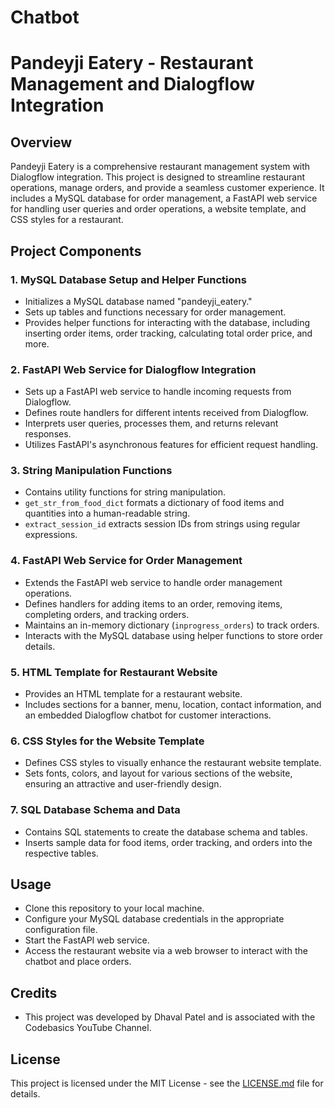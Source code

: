 # Chatbot

# Pandeyji Eatery - Restaurant Management and Dialogflow Integration

## Overview

Pandeyji Eatery is a comprehensive restaurant management system with Dialogflow integration. This project is designed to streamline restaurant operations, manage orders, and provide a seamless customer experience. It includes a MySQL database for order management, a FastAPI web service for handling user queries and order operations, a website template, and CSS styles for a restaurant.

## Project Components

### 1. MySQL Database Setup and Helper Functions

- Initializes a MySQL database named "pandeyji_eatery."
- Sets up tables and functions necessary for order management.
- Provides helper functions for interacting with the database, including inserting order items, order tracking, calculating total order price, and more.

### 2. FastAPI Web Service for Dialogflow Integration

- Sets up a FastAPI web service to handle incoming requests from Dialogflow.
- Defines route handlers for different intents received from Dialogflow.
- Interprets user queries, processes them, and returns relevant responses.
- Utilizes FastAPI's asynchronous features for efficient request handling.

### 3. String Manipulation Functions

- Contains utility functions for string manipulation.
- `get_str_from_food_dict` formats a dictionary of food items and quantities into a human-readable string.
- `extract_session_id` extracts session IDs from strings using regular expressions.

### 4. FastAPI Web Service for Order Management

- Extends the FastAPI web service to handle order management operations.
- Defines handlers for adding items to an order, removing items, completing orders, and tracking orders.
- Maintains an in-memory dictionary (`inprogress_orders`) to track orders.
- Interacts with the MySQL database using helper functions to store order details.

### 5. HTML Template for Restaurant Website

- Provides an HTML template for a restaurant website.
- Includes sections for a banner, menu, location, contact information, and an embedded Dialogflow chatbot for customer interactions.

### 6. CSS Styles for the Website Template

- Defines CSS styles to visually enhance the restaurant website template.
- Sets fonts, colors, and layout for various sections of the website, ensuring an attractive and user-friendly design.

### 7. SQL Database Schema and Data

- Contains SQL statements to create the database schema and tables.
- Inserts sample data for food items, order tracking, and orders into the respective tables.

## Usage

- Clone this repository to your local machine.
- Configure your MySQL database credentials in the appropriate configuration file.
- Start the FastAPI web service.
- Access the restaurant website via a web browser to interact with the chatbot and place orders.

## Credits

- This project was developed by Dhaval Patel and is associated with the Codebasics YouTube Channel.

## License

This project is licensed under the MIT License - see the [LICENSE.md](LICENSE.md) file for details.

